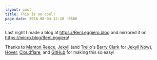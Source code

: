 ```yaml
---
layout: post
title: This is so cool!
page.date: 2018-08-04 12:40 -0500
---
```


Last night I made a blog at https://BenLeggiero.blog and mirrored it on https://micro.blog/BenLeggiero! 

Thanks to [Manton Reece](https://Manton.org), [Jekyll](https://jekyllrb.com) (and [Trello](https://trello.com)'s [Barry Clark](http://www.barryclark.co) for [Jekyll Now](https://github.com/barryclark/jekyll-now)), [Hover](https://Hover.com), [Cloudflare](https://cloudflare.com), and [GitHub](https://GitHub.com) for making this so easy! 
